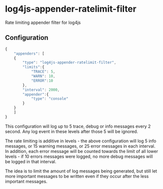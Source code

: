 # log4js-appender-ratelimit-filter
Rate limiting appender filter for log4js


## Configuration

```javascript
{
    "appenders": [
    {
		"type": "log4js-appender-ratelimit-filter",
		"limits":{
			"TRACE": 5,
			"WARN": 10,
			"ERROR":10
		},
		"interval": 2000,
		"appender":{
			"type": "console"
		}
    }
	]
}
```

This configuration will log up to 5 trace, debug or info messages every 2 second. Any log event in these levels after those 5 will be ignored.

The rate limiting is additive in levels - the above configuration will log 5 info messages, or 15 warning messages, or 25 error messages in each interval.
In addition, each error message will be counted towards the limit of all lower levels - if 10 errors messages were logged, no more debug messages will be logged in that interval.

The idea is to limit the amount of log messages being generated, but still let more important messages to be written even if they occur after the less important messages.